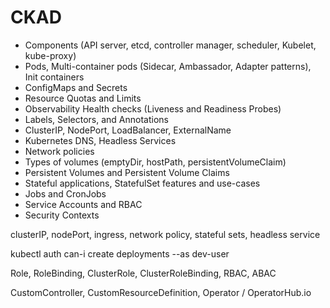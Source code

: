 # CKAD

* Components (API server, etcd, controller manager, scheduler, Kubelet, kube-proxy)
* Pods, Multi-container pods (Sidecar, Ambassador, Adapter patterns), Init containers
* ConfigMaps and Secrets
* Resource Quotas and Limits
* Observability Health checks (Liveness and Readiness Probes)
* Labels, Selectors, and Annotations
* ClusterIP, NodePort, LoadBalancer, ExternalName
* Kubernetes DNS, Headless Services
* Network policies
* Types of volumes (emptyDir, hostPath, persistentVolumeClaim)
* Persistent Volumes and Persistent Volume Claims
* Stateful applications, StatefulSet features and use-cases
* Jobs and CronJobs
* Service Accounts and RBAC
* Security Contexts

clusterIP, nodePort, ingress, network policy, stateful sets, headless service

kubectl auth can-i create deployments --as dev-user

Role, RoleBinding, ClusterRole, ClusterRoleBinding, RBAC, ABAC

CustomController, CustomResourceDefinition, Operator / OperatorHub.io
